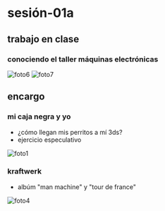 # sesión-01a

## trabajo en clase
### conociendo el taller máquinas electrónicas
![foto6](https://github.com/user-attachments/assets/bf64df51-610b-4e25-8dde-08d56e7d7d57)
![foto7](https://github.com/user-attachments/assets/2f946879-bd3c-496a-9e08-25af20795c02)

## encargo
### mi caja negra y yo
- ¿cómo llegan mis perritos a mí 3ds?
- ejercicio especulativo

![foto1](https://github.com/user-attachments/assets/27bde512-b2ea-475e-8833-fa6e4e4d4cc2)

### kraftwerk
- albúm "man machine" y "tour de france"

![foto4](https://github.com/user-attachments/assets/1e42a54d-2365-40c1-bd70-65c93ae56f55)
